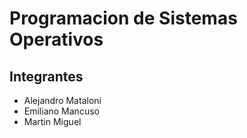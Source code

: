 Programacion de Sistemas Operativos
===================================

Integrantes
-----------

 * Alejandro Mataloni
 * Emiliano  Mancuso
 * Martin     Miguel

